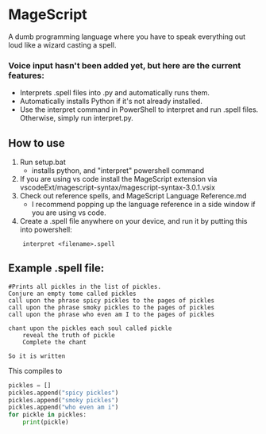 # MageScript  
A dumb programming language where you have to speak everything out loud like a wizard casting a spell.

### Voice input hasn't been added yet, but here are the current features:
- Interprets .spell files into .py and automatically runs them.  
- Automatically installs Python if it's not already installed.  
- Use the interpret command in PowerShell to interpret and run .spell files. Otherwise, simply run interpret.py.

## How to use

1. Run setup.bat
    - installs python, and "interpret" powershell command
2. If you are using vs code install the MageScript extension via vscodeExt/magescript-syntax/magescript-syntax-3.0.1.vsix
3. Check out reference spells, and MageScript Language Reference.md
    - I recommend popping up the language reference in a side window if you are using vs code.
4. Create a .spell file anywhere on your device, and run it by putting this into powershell:
```
    interpret <filename>.spell
```
## Example .spell file:
```pickle.spell
#Prints all pickles in the list of pickles.
Conjure an empty tome called pickles
call upon the phrase spicy pickles to the pages of pickles
call upon the phrase smoky pickles to the pages of pickles
call upon the phrase who even am I to the pages of pickles

chant upon the pickles each soul called pickle
    reveal the truth of pickle
    Complete the chant

So it is written
```
This compiles to
```pickle.spell.py
pickles = []
pickles.append("spicy pickles")
pickles.append("smoky pickles")
pickles.append("who even am i")
for pickle in pickles:
    print(pickle)
```
